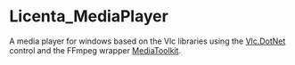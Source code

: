 # Licenta_MediaPlayer
A media player for windows based on the Vlc libraries using the [Vlc.DotNet](https://github.com/ZeBobo5/Vlc.DotNet) control and the FFmpeg wrapper [MediaToolkit](https://github.com/AydinAdn/MediaToolkit).
